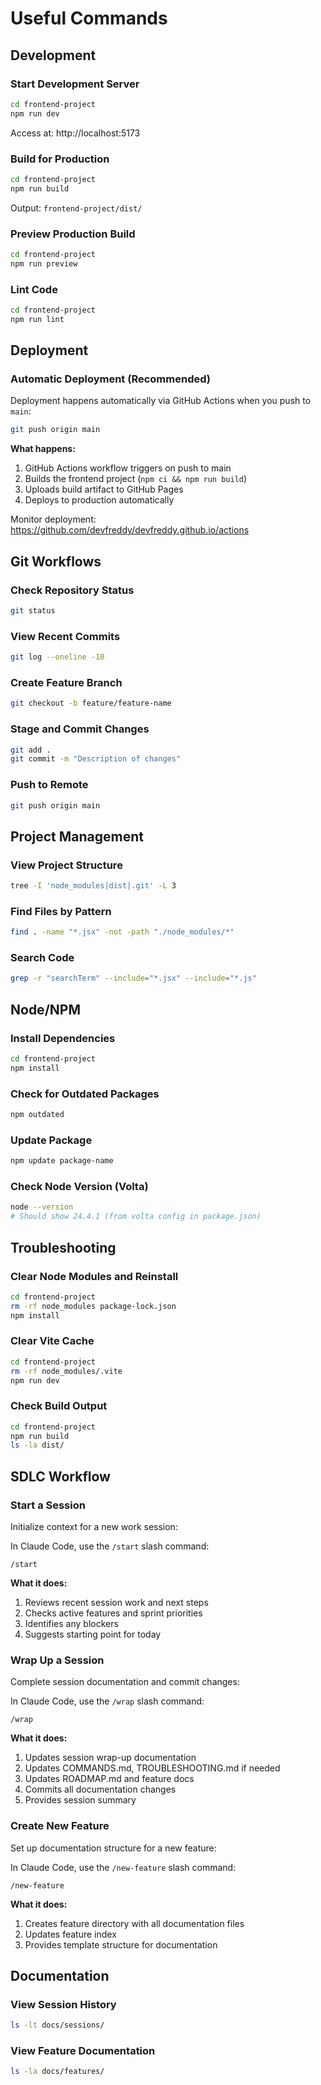 # Useful Commands

## Development

### Start Development Server
```bash
cd frontend-project
npm run dev
```
Access at: http://localhost:5173

### Build for Production
```bash
cd frontend-project
npm run build
```
Output: `frontend-project/dist/`

### Preview Production Build
```bash
cd frontend-project
npm run preview
```

### Lint Code
```bash
cd frontend-project
npm run lint
```

## Deployment

### Automatic Deployment (Recommended)
Deployment happens automatically via GitHub Actions when you push to `main`:

```bash
git push origin main
```

**What happens:**
1. GitHub Actions workflow triggers on push to main
2. Builds the frontend project (`npm ci && npm run build`)
3. Uploads build artifact to GitHub Pages
4. Deploys to production automatically

Monitor deployment: https://github.com/devfreddy/devfreddy.github.io/actions

## Git Workflows

### Check Repository Status
```bash
git status
```

### View Recent Commits
```bash
git log --oneline -10
```

### Create Feature Branch
```bash
git checkout -b feature/feature-name
```

### Stage and Commit Changes
```bash
git add .
git commit -m "Description of changes"
```

### Push to Remote
```bash
git push origin main
```

## Project Management

### View Project Structure
```bash
tree -I 'node_modules|dist|.git' -L 3
```

### Find Files by Pattern
```bash
find . -name "*.jsx" -not -path "./node_modules/*"
```

### Search Code
```bash
grep -r "searchTerm" --include="*.jsx" --include="*.js"
```

## Node/NPM

### Install Dependencies
```bash
cd frontend-project
npm install
```

### Check for Outdated Packages
```bash
npm outdated
```

### Update Package
```bash
npm update package-name
```

### Check Node Version (Volta)
```bash
node --version
# Should show 24.4.1 (from volta config in package.json)
```

## Troubleshooting

### Clear Node Modules and Reinstall
```bash
cd frontend-project
rm -rf node_modules package-lock.json
npm install
```

### Clear Vite Cache
```bash
cd frontend-project
rm -rf node_modules/.vite
npm run dev
```

### Check Build Output
```bash
cd frontend-project
npm run build
ls -la dist/
```

## SDLC Workflow

### Start a Session
Initialize context for a new work session:

In Claude Code, use the `/start` slash command:
```
/start
```

**What it does:**
1. Reviews recent session work and next steps
2. Checks active features and sprint priorities
3. Identifies any blockers
4. Suggests starting point for today

### Wrap Up a Session
Complete session documentation and commit changes:

In Claude Code, use the `/wrap` slash command:
```
/wrap
```

**What it does:**
1. Updates session wrap-up documentation
2. Updates COMMANDS.md, TROUBLESHOOTING.md if needed
3. Updates ROADMAP.md and feature docs
4. Commits all documentation changes
5. Provides session summary

### Create New Feature
Set up documentation structure for a new feature:

In Claude Code, use the `/new-feature` slash command:
```
/new-feature
```

**What it does:**
1. Creates feature directory with all documentation files
2. Updates feature index
3. Provides template structure for documentation

## Documentation

### View Session History
```bash
ls -lt docs/sessions/
```

### View Feature Documentation
```bash
ls -la docs/features/
```
